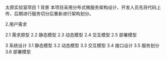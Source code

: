 太原实验室项目
1 背景
本项目采用分布式微服务架构设计，开发人员先将代码上传，后期进行服务切分后重新进行架构划分。




2.用户需求

2.1 需求原型
2.2 静态模型
2.3 动态模型
2.4 交互模型
2.5 部署模型

3 系统设计
3.1 静态模型
3.2 动态模型
3.3 交互模型
3.4 接口设计
3.5 服务划分
3.6 部署模型
